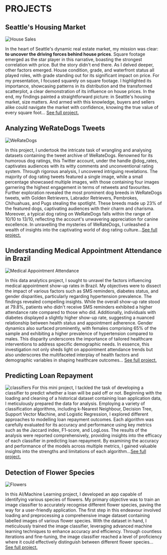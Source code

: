 # PROJECTS

## Seattle's Housing Market
![House Sales](https://cdn.gobankingrates.com/wp-content/uploads/2017/12/9b-home-sold-iStock-154050490.jpg?webp=1&w=675&quality=75)

In the heart of Seattle's dynamic real estate market, my mission was clear: <b>to uncover the driving forces behind house prices</b>. Square footage emerged as the star player in this narrative, boasting the strongest correlation with price. But the story didn't end there. As I delved deeper, other factors emerged. House condition, grade, and waterfront status all played roles, with grade standing out for its significant impact on price. For my presentation, I focused squarely on square footage. I highlighted its importance, showcasing patterns in its distribution and the transformed scatterplot, a clear demonstration of its influence on house prices.
In the end, my findings painted a straightforward picture: in Seattle's housing market, size matters. And armed with this knowledge, buyers and sellers alike could navigate the market with confidence, knowing the true value of every square foot... [See full project.](https://github.com/abdulwasiuabdulraheem/House-Sales-Data-Exploration/blob/main/Part_I_exploration.ipynb)

## Analyzing WeRateDogs Tweets
![WeRateDogs](https://i.pinimg.com/736x/f8/14/91/f814913ff92624b0f1167ec41e0d1891.jpg)

In this project, I undertook the intricate task of wrangling and analysing datasets containing the tweet archive of WeRateDogs. Renowned for its humorous dog ratings, this Twitter account, under the handle @dog_rates, captivates audiences with its witty comments and unconventional rating system. Through rigorous analysis, I uncovered intriguing revelations. The majority of dog rating tweets featured a single image, while a small percentage showcased multiple images, with those containing four images garnering the highest engagement in terms of retweets and favourites. Further exploration revealed the most prominent dog breeds in WeRateDogs tweets, with Golden Retrievers, Labrador Retrievers, Pembrokes, Chihuahuas, and Pugs stealing the spotlight. These breeds made up 23% of the featured dogs, captivating audiences with their charm and charisma. Moreover, a typical dog rating on WeRateDogs falls within the range of 10/10 to 13/10, reflecting the account's unwavering appreciation for canine excellence. In unravelling the mysteries of WeRateDogs, I unleashed a wealth of insights into the captivating world of dog rating culture...[See full project.](https://github.com/abdulwasiuabdulraheem/twitter-archive-data-wrangling-udacity/blob/main/wrangle_act.ipynb)  

## Understanding Medical Appointment Attendance in Brazil
![Medical Appointment Attendance](https://rioonwatch.org/wp-content/uploads/2013/07/filaemhospital.jpg) 

In this data analytics project, I sought to unravel the factors influencing medical appointment show-up rates in Brazil. My objectives were to dissect the impact of various factors such as SMS reminders, diabetes status, and gender disparities, particularly regarding hypertension prevalence. The findings revealed compelling insights. While the overall show-up rate stood at 79.8%, patients who didn't receive SMS reminders exhibited a higher attendance rate compared to those who did. Additionally, individuals with diabetes displayed a slightly higher show-up rate, suggesting a nuanced relationship between health status and appointment adherence. Gender dynamics also surfaced prominently, with females comprising 65% of the sample and exhibiting a higher prevalence of hypertension compared to males. This disparity underscores the importance of tailored healthcare interventions to address specific demographic needs. In essence, this investigation not only sheds light on appointment attendance trends but also underscores the multifaceted interplay of health factors and demographic variables in shaping healthcare outcomes... [See full project.](https://github.com/abdulwasiuabdulraheem/Investigation-of-Medical-Appointment-Dataset/blob/main/Investigate_a_Dataset.ipynb)

## Predicting Loan Repayment
![classifiers](https://www.unite.ai/wp-content/uploads/2023/04/ai-loans.png)
For this mini project, I tackled the task of developing a classifier to predict whether a loan will be paid off or not. Beginning with the loading and cleaning of a historical dataset containing loan application data, I meticulously prepared the data for analysis. Employing a variety of classification algorithms, including k-Nearest Neighbour, Decision Tree, Support Vector Machine, and Logistic Regression, I explored different approaches to modelling loan repayment outcomes. Each algorithm was carefully evaluated for its accuracy and performance using key metrics such as the Jaccard index, F1-score, and LogLoss. The results of the analysis were reported comprehensively, providing insights into the efficacy of each classifier in predicting loan repayment. By examining the accuracy and performance of the models across multiple metrics, I gained valuable insights into the strengths and limitations of each algorithm...[See full project.](https://github.com/abdulwasiuabdulraheem/The-Best-Classifier/blob/main/The_Best_Classifier.ipynb) 

## Detection of Flower Species
![Flowers](https://miro.medium.com/v2/resize:fit:640/format:webp/0*rhP_m_pskOF_MUad)

In this AI/Machine Learning project, I developed an app capable of identifying various species of flowers. My primary objective was to train an image classifier to accurately recognise different flower species, paving the way for a user-friendly application. The first step in this endeavour involved loading and preprocessing a comprehensive image dataset containing labelled images of various flower species. With the dataset in hand, I meticulously trained the image classifier, leveraging advanced machine learning techniques to enhance accuracy and efficiency. Through countless iterations and fine-tuning, the image classifier reached a level of proficiency where it could effectively distinguish between different flower species... [See full project.](https://github.com/abdulwasiuabdulraheem/AI_programming_with_python/blob/main/Image%20Classifier%20Project.ipynb)





